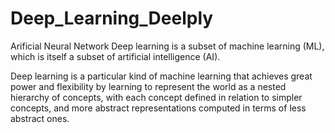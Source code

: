 # Deep_Learning_Deelply

Arificial Neural Network 
Deep learning is a subset of machine learning (ML), which is itself a subset of artificial intelligence (AI).

Deep learning is a particular kind of machine learning that achieves great power and flexibility by learning to represent the world as a nested hierarchy of concepts, with each concept defined in relation to simpler concepts, and more abstract representations computed in terms of less abstract ones.
